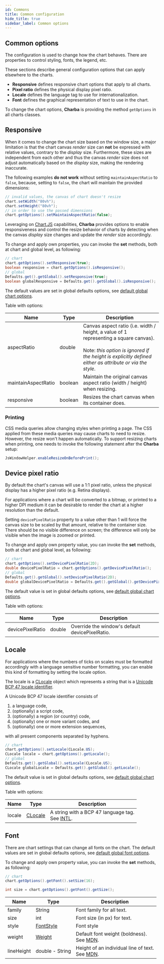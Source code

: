 ```yaml
---
id: Commons
title: Common configuration
hide_title: true
sidebar_label: Common options
---
```

## Common options

The configuration is used to change how the chart behaves. There are properties to control styling, fonts, the legend, etc.

These sections describe general configuration options that can apply elsewhere to the charts.

* **Responsive** defines responsive chart options that apply to all charts.
* **Pixel ratio** defines the physical display pixel ratio.
* **Locale** defines the language tag to use for internationalization.
* **Font** defines the graphical representation of text to use in the chart.

To change the chart options, **Charba** is providing the method `getOptions` in all charts classes.

## Responsive

When it comes to change the chart size based on the window size, a major limitation is that the chart canvas *render* size can **not** be expressed with relative values, contrary to the *display* size. 
Furthermore, these sizes are independent from each other and thus the canvas *render* size does not adjust automatically based on the *display* size, making the rendering inaccurate.

The following examples **do not work** without setting `maintainAspectRatio` to `false`, because, setting to `false`, the chart will maintain the provided dimensions:

```java
// invalid values, the canvas of chart doesn't resize
chart.setWidth("80vh");
chart.setHeight("80vh");
// in order to use the passed dimensions
chart.getOptions().setMaintainAspectRatio(false);
```

Leveraging on [Chart.JS](http://www.chartjs.org/) capabilities, **Charba** provides options to enable responsiveness and control the resize behavior of charts by detecting when the canvas *display* size changes and update the *render* size accordingly.

To change and apply own properties, you can invoke the **set** methods, both at chart and global level, as following:

```java
// chart
chart.getOptions().setResponsive(true);
boolean responsive = chart.getOptions().isResponsive();
// global
Defaults.get().getGlobal().setResponsive(true);
boolean globalResponsive = Defaults.get().getGlobal().isResponsive();
```

The default values are set in global defaults options, see [default global chart options](../defaults/DefaultsCharts).

Table with options:

| Name | Type | Description
| ---- | ---- | -----------
| aspectRatio | double | Canvas aspect ratio (i.e. width / height, a value of 1 representing a square canvas).<br/><br/>Note: *this option is ignored if the height is explicitly defined either as attribute or via the style*.
| maintainAspectRatio | boolean | Maintain the original canvas aspect ratio (width / height) when resizing.
| responsive | boolean | Resizes the chart canvas when its container does.

### Printing

CSS media queries allow changing styles when printing a page. The CSS applied from these media queries may cause charts to need to resize. However, the resize won't happen automatically. To support resizing charts when printing, one needs to invoke the following statement after the **Charba** setup:

```java
JsWindowHelper.enableResizeOnBeforePrint();
```

## Device pixel ratio

By default the chart's canvas will use a 1:1 pixel ratio, unless the physical display has a higher pixel ratio (e.g. Retina displays).

For applications where a chart will be converted to a bitmap, or printed to a higher DPI medium it can be desirable to render the chart at a higher resolution than the default.

Setting `devicePixelRatio` property to a value other than 1 will force the canvas size to be scaled by that amount, relative to the container size. There should be no visible difference on screen; the difference will only be visible when the image is zoomed or printed.

To change and apply own property value, you can invoke the **set** methods, both at chart and global level, as following:

```java
// chart
chart.getOptions().setDevicePixelRatio(2D);
double devicePixelRatio = chart.getOptions().getDevicePixelRatio();
// global
Defaults.get().getGlobal().setDevicePixelRatio(2D);
double globalDevicePixelRatio = Defaults.get().getGlobal().getDevicePixelRatio();
```

The default value is set in global defaults options, see [default global chart options](../defaults/DefaultsCharts).

Table with options:

| Name | Type | Description
| ---- | ---- | -----------
| devicePixelRatio | double | Override the window's default devicePixelRatio.

## Locale

For applications where the numbers of ticks on scales must be formatted accordingly with a language sensitive number formatting, you can enable this kind of formatting by setting the locale option.

The locale is a [CLocale](http://www.pepstock.org/Charba/3.3/org/pepstock/charba/client/intl/CLocale.html) object which represents a string that is a [Unicode BCP 47 locale identifier](https://www.unicode.org/reports/tr35/tr35.html#BCP_47_Conformance).

A Unicode BCP 47 locale identifier consists of

  1. a language code,
  2. (optionally) a script code,
  3. (optionally) a region (or country) code,
  4. (optionally) one or more variant codes, and
  5. (optionally) one or more extension sequences,

with all present components separated by hyphens. 

```java
// chart
chart.getOptions().setLocale(CLocale.US);
CLocale locale = chart.getOptions().getLocale();
// global
Defaults.get().getGlobal().setLocale(CLocale.US);
CLocale globalLocale = Defaults.get().getGlobal().getLocale();
```

The default value is set in global defaults options, see [default global chart options](../defaults/DefaultsCharts).

Table with options:

| Name | Type | Description
| ---- | ---- | -----------
| locale | [CLocale](http://www.pepstock.org/Charba/3.3/org/pepstock/charba/client/intl/CLocale.html) | A string with a BCP 47 language tag.<br/>See [INTL](https://developer.mozilla.org/en-US/docs/Web/JavaScript/Reference/Global_Objects/Intl#locale_identification_and_negotiation).

## Font

There are chart settings that can change all fonts on the chart. The default values are set in global defaults options, see [default global font options](../defaults/DefaultsCharts#font).

To change and apply own property value, you can invoke the **set** methods, as following:

```java
// chart
chart.getOptions().getFont().setSize(16);

int size = chart.getOptions().getFont().getSize();
```

| Name | Type | Description
| ---- | ---- | -----------
| family | String | Font family for all text.
| size | int | Font size (in px) for text.
| style | [FontStyle](http://www.pepstock.org/Charba/3.3/org/pepstock/charba/client/enums/FontStyle.html) | Font style
| weight | [Weight](http://www.pepstock.org/Charba/3.3/org/pepstock/charba/client/enums/Weight.html) | Default font weight (boldness).<br/>See [MDN](https://developer.mozilla.org/en-US/docs/Web/CSS/font-weight).
| lineHeight | double - String | Height of an individual line of text.<br/>See [MDN](https://developer.mozilla.org/en-US/docs/Web/CSS/line-height).
